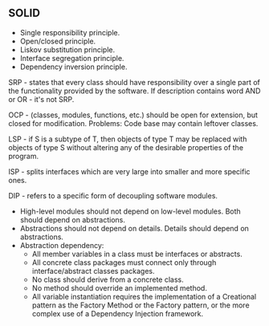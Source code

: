 SOLID
-

* Single responsibility principle.
* Open/closed principle.
* Liskov substitution principle.
* Interface segregation principle.
* Dependency inversion principle.

SRP - states that every class should have responsibility over a single part
of the functionality provided by the software.
If description contains word AND or OR - it's not SRP.

OCP - (classes, modules, functions, etc.)
should be open for extension, but closed for modification.
Problems: Code base may contain leftover classes.

LSP - if S is a subtype of T,
then objects of type T may be replaced with objects of type S
without altering any of the desirable properties of the program.

ISP - splits interfaces which are very large into smaller and more specific ones.

DIP - refers to a specific form of decoupling software modules.

* High-level modules should not depend on low-level modules. Both should depend on abstractions.
* Abstractions should not depend on details. Details should depend on abstractions.
* Abstraction dependency:
  * All member variables in a class must be interfaces or abstracts.
  * All concrete class packages must connect only through interface/abstract classes packages.
  * No class should derive from a concrete class.
  * No method should override an implemented method.
  * All variable instantiation requires the implementation of a Creational pattern
    as the Factory Method or the Factory pattern,
    or the more complex use of a Dependency Injection framework.
